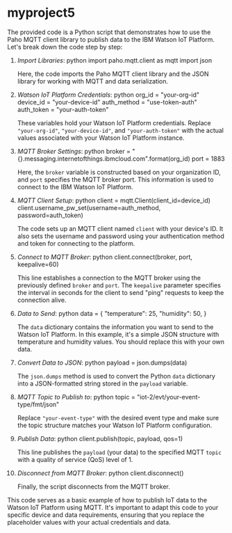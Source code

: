 # myproject5
The provided code is a Python script that demonstrates how to use the Paho MQTT client library to publish data to the IBM Watson IoT Platform. Let's break down the code step by step:

1. *Import Libraries*:
   python
   import paho.mqtt.client as mqtt
   import json
   
   Here, the code imports the Paho MQTT client library and the JSON library for working with MQTT and data serialization.

2. *Watson IoT Platform Credentials*:
   python
   org_id = "your-org-id"
   device_id = "your-device-id"
   auth_method = "use-token-auth"
   auth_token = "your-auth-token"
   
   These variables hold your Watson IoT Platform credentials. Replace `"your-org-id"`, `"your-device-id"`, and `"your-auth-token"` with the actual values associated with your Watson IoT Platform instance.

3. *MQTT Broker Settings*:
   python
   broker = "{}.messaging.internetofthings.ibmcloud.com".format(org_id)
   port = 1883
   
   Here, the `broker` variable is constructed based on your organization ID, and `port` specifies the MQTT broker port. This information is used to connect to the IBM Watson IoT Platform.

4. *MQTT Client Setup*:
   python
   client = mqtt.Client(client_id=device_id)
   client.username_pw_set(username=auth_method, password=auth_token)
   
   The code sets up an MQTT client named `client` with your device's ID. It also sets the username and password using your authentication method and token for connecting to the platform.

5. *Connect to MQTT Broker*:
   python
   client.connect(broker, port, keepalive=60)
   
   This line establishes a connection to the MQTT broker using the previously defined `broker` and `port`. The `keepalive` parameter specifies the interval in seconds for the client to send "ping" requests to keep the connection alive.

6. *Data to Send*:
   python
   data = {
       "temperature": 25,
       "humidity": 50,
   }
   
   The `data` dictionary contains the information you want to send to the Watson IoT Platform. In this example, it's a simple JSON structure with temperature and humidity values. You should replace this with your own data.

7. *Convert Data to JSON*:
   python
   payload = json.dumps(data)
   
   The `json.dumps` method is used to convert the Python `data` dictionary into a JSON-formatted string stored in the `payload` variable.

8. *MQTT Topic to Publish to*:
   python
   topic = "iot-2/evt/your-event-type/fmt/json"
   
   Replace `"your-event-type"` with the desired event type and make sure the topic structure matches your Watson IoT Platform configuration.

9. *Publish Data*:
   python
   client.publish(topic, payload, qos=1)
   
   This line publishes the `payload` (your data) to the specified MQTT `topic` with a quality of service (QoS) level of 1.

10. *Disconnect from MQTT Broker*:
    python
    client.disconnect()
    
    Finally, the script disconnects from the MQTT broker.

This code serves as a basic example of how to publish IoT data to the Watson IoT Platform using MQTT. It's important to adapt this code to your specific device and data requirements, ensuring that you replace the placeholder values with your actual credentials and data.
